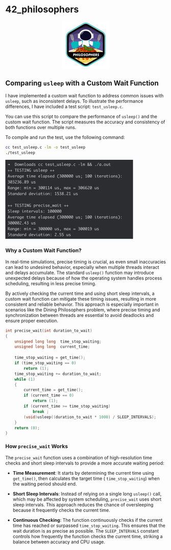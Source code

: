# 42_philosophers

<p align="center">
    <img src="https://github.com/alx-sch/42_philosophers/blob/main/.assets/philosophers_badge.png" alt="philosophers_badge.png" />
</p>

## Comparing `usleep` with a Custom Wait Function
I have implemented a custom wait function to address common issues with `usleep`, such as inconsistent delays. To illustrate the performance differences, I have included a test script: `test_usleep.c`.

You can use this script to compare the performance of `usleep()` and the custom wait function. The script measures the accuracy and consistency of both functions over multiple runs.

To compile and run the test, use the following command:
```bash
cc test_usleep.c -lm -o test_usleep
./test_usleep
```

<img src="https://github.com/alx-sch/42_philosophers/blob/main/.assets/usleep_test_run.png" alt="usleep_test_run.png" width="400" />

### Why a Custom Wait Function?
In real-time simulations, precise timing is crucial, as even small inaccuracies can lead to undesired behavior, especially when multiple threads interact and delays accumulate. The standard `usleep()` function may introduce unexpected delays because of how the operating system handles process scheduling, resulting in less precise timing.

By actively checking the current time and using short sleep intervals, a custom wait function can mitigate these timing issues, resulting in more consistent and reliable behavior. This approach is especially important in scenarios like the Dining Philosophers problem, where precise timing and synchronization between threads are essential to avoid deadlocks and ensure proper execution.

```C
int	precise_wait(int duration_to_wait)
{
	unsigned long long	time_stop_waiting;
	unsigned long long	current_time;

	time_stop_waiting = get_time();
	if (time_stop_waiting == 0)
		return (1);
	time_stop_waiting += duration_to_wait;
	while (1)
	{
		current_time = get_time();
		if (current_time == 0)
			return (1);
		if (current_time >= time_stop_waiting)
			break ;
		(void)usleep((duration_to_wait * 1000) / SLEEP_INTERVALS);
	}
	return (0);
}
```

### How `precise_wait` Works
The `precise_wait` function uses a combination of high-resolution time checks and short sleep intervals to provide a more accurate waiting period:

- **Time Measurement**: It starts by determining the current time using  `get_time()`, then calculates the target time ( `time_stop_waiting`) when the waiting period should end.

- **Short Sleep Intervals**: Instead of relying on a single long  `usleep()` call, which may be affected by system scheduling,  `precise_wait` uses short sleep intervals. This approach reduces the chance of oversleeping because it frequently checks the current time.   

- **Continuous Checking**: The function continuously checks if the current time has reached or surpassed  `time_stop_waiting`. This ensures that the wait duration is as precise as possible. The  `SLEEP_INTERVALS` constant controls how frequently the function checks the current time, striking a balance between accuracy and CPU usage.

  
